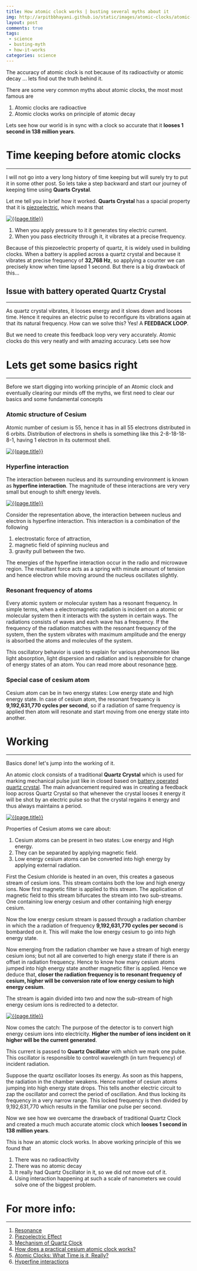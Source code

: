 ```yaml
---
title: How atomic clock works | busting several myths about it
img: http://arpitbbhayani.github.io/static/images/atomic-clocks/atomic-clocks.png
layout: post
comments: true
tags:
 - science
 - busting-myth
 - how-it-works
categories: science
---
```


The accuracy of atomic clock is not because of its radioactivity or atomic decay ... lets find out the truth behind it.

There are some very common myths about atomic clocks, the most most famous are

1. Atomic clocks are radioactive
2. Atomic clocks works on principle of atomic decay

Lets see how our world is in sync with a clock so accurate that it **looses 1 second in 138 million years**.

# Time keeping before atomic clocks
--------------------------------------------------
I will not go into a very long history of time keeping but will surely try to put it in some other post. So lets take a step backward and start our journey of keeping time using **Quarts Crystal**.

Let me tell you in brief how it worked. **Quarts Crystal** has a spacial property that it is [piezoelectric][piezoelectric], which means that


<a href="/static/images/atomic-clocks/quartz-piezoelectric.png" data-lightbox="/static/images/atomic-clocks/quartz-piezoelectric.png" data-title="{{page.title}}">
    <img class="ui medium right floated image" src='/static/images/atomic-clocks/quartz-piezoelectric.png' alt='{{page.title}}'/>
</a>


1. When you apply pressure to it it generates tiny electric current.
2. When you pass electricity through it, it vibrates at a precise frequency.

Because of this piezoelectric property of quartz, it is widely used in building clocks. When a battery is applied across a quartz crystal and because it vibrates at precise frequency of **32,768 Hz**, so applying a counter we can precisely know when time lapsed 1 second. But there is a big drawback of this...

## Issue with battery operated Quartz Crystal
--------------------------------------------------
As quartz crystal vibrates, it looses energy and it slows down and looses time. Hence it requires an electric pulse to reconfigure its vibrations again at that its natural frequency. How can we solve this? Yes! A **FEEDBACK LOOP**.

But we need to create this feedback loop very very accurately. Atomic clocks do this very neatly and with amazing accuracy. Lets see how

# Lets get some basics right
--------------------------------------------------
Before we start digging into working principle of an Atomic clock and eventually clearing our minds off the myths, we first need to clear our basics and some fundamental concepts

### Atomic structure of Cesium

Atomic number of cesium is 55, hence it has in all 55 electrons distributed in 6 orbits. Distribution of electrons in shells is something like this 2-8-18-18-8-1, having 1 electron in its outermost shell.

<a href="/static/images/atomic-clocks/cesium-atom.png" data-lightbox="/static/images/atomic-clocks/cesium-atom.png" data-title="{{page.title}}">
    <img class="ui medium centered image" src='/static/images/atomic-clocks/cesium-atom.png' alt='{{page.title}}'/>
</a>

### Hyperfine interaction

The interaction between nucleus and its surrounding environment is known as **hyperfine interaction**. The magnitude of these interactions are very very small but enough to shift energy levels.

<a href="/static/images/atomic-clocks/hyperfine-interactions.png" data-lightbox="/static/images/atomic-clocks/hyperfine-interactions.png" data-title="{{page.title}}">
    <img class="ui medium right floated image" src='/static/images/atomic-clocks/hyperfine-interactions.png' alt='{{page.title}}'/>
</a>

Consider the representation above, the interaction between nucleus and electron is hyperfine interaction. This interaction is a combination of the following

1. electrostatic force of attraction,
2. magnetic field of spinning nucleus and
3. gravity pull between the two.

The energies of the hyperfine interaction occur in the radio and microwave region. The resultant force acts as a spring with minute amount of tension and hence electron while moving around the nucleus oscillates slightly.

### Resonant frequency of atoms

Every atomic system or molecular system has a resonant frequency. In simple terms, when a electromagnetic radiation is incident on a atomic or molecular system then it interacts with the system in certain ways. The radiations consists of waves and each wave has a frequency. If the frequency of the radiation matches with the resonant frequency of the system, then the system vibrates with maximum amplitude and the energy is absorbed the atoms and molecules of the system.

This oscillatory behavior is used to explain for various phenomenon like light absorption, light dispersion and radiation and is responsible for change of energy states of an atom. You can read more about resonance [here][resonance].

### Special case of cesium atom

Cesium atom can be in two energy states: Low energy state and high energy state. In case of cesium atom, the resonant frequency is **9,192,631,770 cycles per second**, so if a radiation of same frequency is applied then atom will resonate and start moving from one energy state into another.


# Working
--------------------------------------
Basics done! let's jump into the working of it.

An atomic clock consists of a traditional **Quartz Crystal** which is used for marking mechanical pulse just like in closed based on [battery operated quartz crystal][quartz-clock]. The main advancement required was in creating a feedback loop across Quartz Crystal so that whenever the crystal looses it energy it will be shot by an electric pulse so that the crystal regains it energy and thus always maintains a period.

<a href="/static/images/atomic-clocks/effect-of-magnetic-field-on-cesium.png" data-lightbox="/static/images/atomic-clocks/effect-of-magnetic-field-on-cesium.png" data-title="{{page.title}}">
    <img class="ui medium right floated image" src='/static/images/atomic-clocks/effect-of-magnetic-field-on-cesium.png' alt='{{page.title}}'/>
</a>

Properties of Cesium atoms we care about:

1. Cesium atoms can be present in two states: Low energy and High energy.
2. They can be separated by applying magnetic field.
3. Low energy cesium atoms can be converted into high energy by applying external radiation.

First the Cesium chloride is heated in an oven, this creates a gaseous stream of cesium ions. This stream contains both the low and high energy ions. Now first magnetic filter is applied to this stream. The application of magnetic field to this stream bifurcates the stream into two sub-streams. One containing low energy cesium and other containing high energy cesium.

Now the low energy cesium stream is passed through a radiation chamber in which the a radiation of frequency **9,192,631,770 cycles per second** is bombarded on it. This will make the low energy cesium to go into high energy state.

Now emerging from the radiation chamber we have a stream of high energy cesium ions; but not all are converted to high energy state if there is an offset in radiation frequency. Hence to know how many cesium atoms jumped into high energy state another magnetic filter is applied. Hence we deduce that, **closer the radiation frequency is to resonant frequency of cesium, higher will be conversion rate of low energy cesium to high energy cesium**.

The stream is again divided into two and now the sub-stream of high energy cesium ions is redirected to a detector.

<a href="/static/images/atomic-clocks/feedback-loop-atomic-clock.png" data-lightbox="/static/images/atomic-clocks/feedback-loop-atomic-clock.png" data-title="{{page.title}}">
    <img class="ui large centered stylish image" src='/static/images/atomic-clocks/feedback-loop-atomic-clock.png' alt='{{page.title}}'/>
</a>

Now comes the catch: The purpose of the detector is to convert high energy cesium ions into electricity. **Higher the number of ions incident on it higher will be the current generated**.

This current is passed to **Quartz Oscillator** with which we mark one pulse. This oscillator is responsible to control wavelength (in turn frequency) of incident radiation.

Suppose the quartz oscillator looses its energy. As soon as this happens, the radiation in the chamber weakens. Hence number of cesium atoms jumping into high energy state drops. This tells another electric circuit to zap the oscillator and correct the period of oscillation. And thus locking its frequency in a very narrow range. This locked frequency is then divided by 9,192,631,770 which results in the familiar one pulse per second.

Now we see how we overcame the drawback of traditional Quartz Clock and created a much much accurate atomic clock which **looses 1 second in 138 million years**.

This is how an atomic clock works. In above working principle of this we found that

1. There was no radioactivity
2. There was no atomic decay
3. It really had Quartz Oscillator in it, so we did not move out of it.
4. Using interaction happening at such a scale of nanometers we could solve one of the biggest problem.


# For more info:
-----------------------------------------------
1. [Resonance][resonance]
2. [Piezoelectric Effect][piezoelectric]
3. [Mechanism of Quartz Clock][quartz-clock]
4. [How does a practical cesium atomic clock works?](http://science.howstuffworks.com/atomic-clock3.htm)
5. [Atomic Clocks: What Time is it, Really?](http://www3.nd.edu/~techrev/Archive/Winter2002/a4.html)
6. [Hyperfine interactions](http://www.cmp.liv.ac.uk/frink/thesis/thesis/node14.html)


[resonance]: https://en.wikipedia.org/wiki/Resonance
[piezoelectric]: https://en.wikipedia.org/wiki/Piezoelectricity
[quartz-clock]: https://en.wikipedia.org/wiki/Quartz_clock

